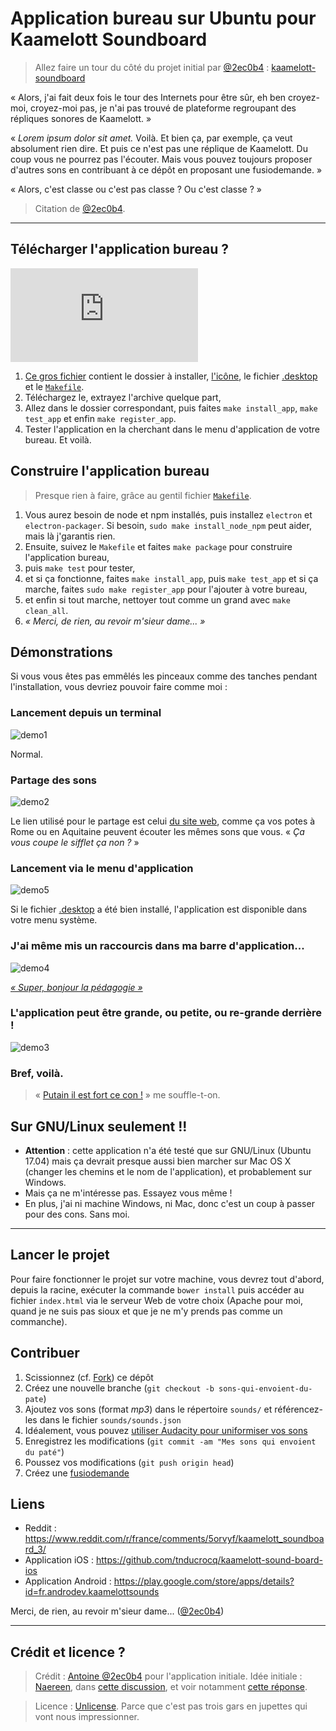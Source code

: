 # Application bureau sur Ubuntu pour Kaamelott Soundboard
> Allez faire un tour du côté du projet initial par [@2ec0b4](https://github.com/2ec0b4/) : [kaamelott-soundboard](https://github.com/2ec0b4/kaamelott-soundboard/)

« Alors, j'ai fait deux fois le tour des Internets pour être sûr, eh ben croyez-moi, croyez-moi pas, je n'ai pas trouvé de plateforme regroupant des répliques sonores de Kaamelott. »

« _Lorem ipsum dolor sit amet._ Voilà. Et bien ça, par exemple, ça veut absolument rien dire. Et puis ce n'est pas une réplique de Kaamelott. Du coup vous ne pourrez pas l'écouter. Mais vous pouvez toujours proposer d'autres sons en contribuant à ce dépôt en proposant une fusiodemande. »

« Alors, c'est classe ou c'est pas classe ? Ou c'est classe ? »

> Citation de [@2ec0b4](https://github.com/2ec0b4/).

----

## Télécharger l'application bureau ?
[![Only 32 Kb](https://badge-size.herokuapp.com/Naereen/StrapDown.js/master/strapdown.min.js)](https://github.com/Naereen/StrapDown.js/blob/master/strapdown.min.js)

1. [Ce gros fichier]() contient le dossier à installer, [l'icône](img/ks.jpg), le fichier [.desktop](Kaamelott-Soundboard.desktop) et le [`Makefile`](Makefile).
2. Téléchargez le, extrayez l'archive quelque part,
3. Allez dans le dossier correspondant, puis faites `make install_app`, `make test_app` et enfin `make register_app`.
4. Tester l'application en la cherchant dans le menu d'application de votre bureau. Et voilà.

## Construire l'application bureau

> Presque rien à faire, grâce au gentil fichier [`Makefile`](Makefile).

1. Vous aurez besoin de node et npm installés, puis installez `electron` et `electron-packager`. Si besoin, `sudo make install_node_npm` peut aider, mais là j'garantis rien.
2. Ensuite, suivez le `Makefile` et faites `make package` pour construire l'application bureau,
3. puis `make test` pour tester,
4. et si ça fonctionne, faites `make install_app`, puis `make test_app` et si ça marche, faites `sudo make register_app` pour l'ajouter à votre bureau,
5. et enfin si tout marche, nettoyer tout comme un grand avec `make clean_all`.
6. *« Merci, de rien, au revoir m'sieur dame... »*

## Démonstrations
Si vous vous êtes pas emmêlés les pinceaux comme des tanches pendant l'installation, vous devriez pouvoir faire comme moi :

### Lancement depuis un terminal
![demo1](./screenshots/demo_1.png)

Normal.

### Partage des sons

![demo2](./screenshots/demo_2.png)

Le lien utilisé pour le partage est celui [du site web](http://kaamelott-soundboard.2ec0b4.fr/), comme ça vos potes à Rome ou en Aquitaine peuvent écouter les mêmes sons que vous. « *Ça vous coupe le sifflet ça non ?* »

### Lancement via le menu d'application

![demo5](./screenshots/demo_5.png)

Si le fichier [.desktop](Kaamelott-Soundboard.desktop) a été bien installé, l'application est disponible dans votre menu système.

### J'ai même mis un raccourcis dans ma barre d'application...

![demo4](./screenshots/demo_4.png)

[*« Super, bonjour la pédagogie »*](http://kaamelott-soundboard.2ec0b4.fr/#son/bonjour_la_pedagogie)

### L'application peut être grande, ou petite, ou re-grande derrière !

![demo3](./screenshots/demo_3.png)

### Bref, voilà.
> « [Putain il est fort ce con !](http://kaamelott-soundboard.2ec0b4.fr/#son/putain_il_est_fort_ce_con) » me souffle-t-on.

## Sur GNU/Linux seulement !!
- **Attention** : cette application n'a été testé que sur GNU/Linux (Ubuntu 17.04) mais ça devrait presque aussi bien marcher sur Mac OS X (changer les chemins et le nom de l'application), et probablement sur Windows.
- Mais ça ne m'intéresse pas. Essayez vous même !
- En plus, j'ai ni machine Windows, ni Mac, donc c'est un coup à passer pour des cons. Sans moi.

----

## Lancer le projet

Pour faire fonctionner le projet sur votre machine, vous devrez tout d'abord, depuis la racine, exécuter la commande `bower install` puis accéder au fichier `index.html` via le serveur Web de votre choix (Apache pour moi, quand je ne suis pas sioux et que je ne m'y prends pas comme un commanche).

## Contribuer

1. Scissionnez (cf. [Fork](http://bitoduc.fr/#F)) ce dépôt
2. Créez une nouvelle branche (`git checkout -b sons-qui-envoient-du-pate`)
3. Ajoutez vos sons (format _mp3_) dans le répertoire `sounds/` et référencez-les dans le fichier `sounds/sounds.json`
4. Idéalement, vous pouvez [utiliser Audacity pour uniformiser vos sons](https://github.com/2ec0b4/kaamelott-soundboard/blob/master/Audacity/README.md)
5. Enregistrez les modifications (`git commit -am "Mes sons qui envoient du paté"`)
6. Poussez vos modifications (`git push origin head`)
7. Créez une [fusiodemande](https://github.com/2ec0b4/kaamelott-soundboard/pulls)

## Liens

* Reddit : https://www.reddit.com/r/france/comments/5orvyf/kaamelott_soundboard_3/
* Application iOS : https://github.com/tnducrocq/kaamelott-sound-board-ios
* Application Android : https://play.google.com/store/apps/details?id=fr.androdev.kaamelottsounds

Merci, de rien, au revoir m'sieur dame... ([@2ec0b4](https://github.com/2ec0b4/kaamelott-soundboard/))

----

## Crédit et licence ?

> Crédit : [Antoine @2ec0b4](https://github.com/2ec0b4/kaamelott-soundboard/) pour l'application initiale.
> Idée initiale : [Naereen](https://github.com/Naereen), dans [cette discussion](https://github.com/2ec0b4/kaamelott-soundboard/issues/56), et voir notamment [cette réponse](https://github.com/2ec0b4/kaamelott-soundboard/issues/56#issuecomment-312480886).

> Licence : [Unlicense](http://unlicense.org). Parce que c'est pas trois gars en jupettes qui vont nous impressionner.
